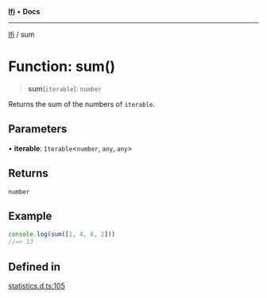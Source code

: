 [**lfi**](../readme.md) • **Docs**

***

[lfi](../globals.md) / sum

# Function: sum()

> **sum**(`iterable`): `number`

Returns the sum of the numbers of `iterable`.

## Parameters

• **iterable**: `Iterable`\<`number`, `any`, `any`\>

## Returns

`number`

## Example

```js
console.log(sum([1, 4, 6, 2]))
//=> 13
```

## Defined in

[statistics.d.ts:105](https://github.com/TomerAberbach/lfi/blob/d7a0f90dd72245d6efd6bd97c58a78b3f3028f25/src/operations/statistics.d.ts#L105)
